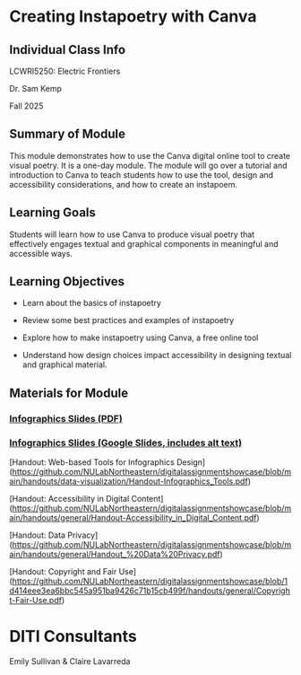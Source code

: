 <h1>Creating Instapoetry with Canva</h1>

<h2>Individual Class Info</h2>

LCWRI5250: Electric Frontiers

Dr. Sam Kemp

Fall 2025

<h2>Summary of Module</h2>

This module demonstrates how to use the Canva digital online tool to create visual poetry. It is a one-day module. The module will go over a tutorial and introduction to Canva to teach students how to use the tool, design and accessibility considerations, and how to create an instapoem. 

<h2>Learning Goals</h2>

Students will learn how to use Canva to produce visual poetry that effectively engages textual and graphical components in meaningful and accessible ways.

<h2>Learning Objectives</h2>

* Learn about the basics of instapoetry

* Review some best practices and examples of instapoetry

* Explore how to make instapoetry using Canva, a free online tool

* Understand how design choices impact accessibility in designing textual and graphical material.

<h2>Materials for Module</h2>


### [Infographics Slides (PDF)](https://github.com/NULabNortheastern/digitalassignmentshowcase/blob/master/data-visualization/fa25-Kemp-LCWRI5250-canva-instapoetry/Kemp-LCWRI5250-canva-instapoetry.pdf)

### [Infographics Slides (Google Slides, includes alt text)](https://docs.google.com/presentation/d/133Ss-D0pzD6Q30TK-5JshXI5ETnRLn0l95CUHykSUE0/edit?usp=sharing)

[Handout: Web-based Tools for Infographics Design] (https://github.com/NULabNortheastern/digitalassignmentshowcase/blob/main/handouts/data-visualization/Handout-Infographics_Tools.pdf)

[Handout: Accessibility in Digital Content] (https://github.com/NULabNortheastern/digitalassignmentshowcase/blob/main/handouts/general/Handout-Accessibility_in_Digital_Content.pdf)

[Handout: Data Privacy] (https://github.com/NULabNortheastern/digitalassignmentshowcase/blob/main/handouts/general/Handout_%20Data%20Privacy.pdf)

[Handout: Copyright and Fair Use] (https://github.com/NULabNortheastern/digitalassignmentshowcase/blob/1d414eee3ea6bbc545a951ba9426c71b15cb499f/handouts/general/Copyright-Fair-Use.pdf)

<h1>DITI Consultants</h1>

Emily Sullivan & Claire Lavarreda
